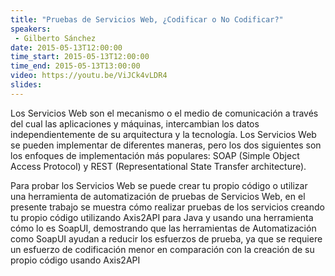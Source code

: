 ```yaml
---
title: "Pruebas de Servicios Web, ¿Codificar o No Codificar?"
speakers:
 - Gilberto Sánchez
date: 2015-05-13T12:00:00
time_start: 2015-05-13T12:00:00
time_end: 2015-05-13T13:00:00
video: https://youtu.be/ViJCk4vLDR4
slides: 
---
```


Los Servicios Web son el mecanismo o el medio de comunicación a través del cual las aplicaciones y máquinas, intercambian los datos independientemente de su arquitectura y la tecnología. Los Servicios Web se pueden implementar de diferentes maneras, pero los dos siguientes son los enfoques de implementación más populares: SOAP (Simple Object Access Protocol) y REST (Representational State Transfer architecture).

Para probar los Servicios Web se puede crear tu propio código o utilizar una herramienta de automatización de pruebas de Servicios Web, en el presente trabajo se muestra cómo realizar pruebas de los servicios creando tu propio código utilizando Axis2API para Java y usando una herramienta cómo lo es SoapUI, demostrando que las herramientas de Automatización como SoapUI ayudan a reducir los esfuerzos de prueba, ya que se requiere un esfuerzo de codificación menor en comparación con la creación de su propio código usando Axis2API